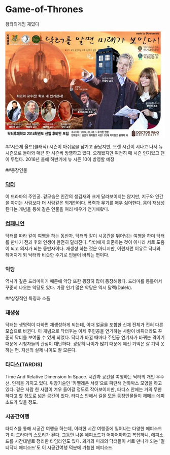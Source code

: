 # Game-of-Thrones
왕좌의게임 재밌다


![](https://raw.githubusercontent.com/GeekInTheClass/DoctorWho/master/Intro.jpg)

##시즌제
올드(클래식) 시즌이 아쉬움을 남기고 끝났지만, 오랜 시간이 시나고 나서 뉴 시즌으로 돌아와 매년 한 시즌씩 방영하고 있다. 오래됐지만 여전히 매 시즌 인기있고 팬이 두텁다. 2016년 올해 하반기에 뉴 시즌 10이 방영할 예정

##등장인물
### <a href = "./Doctors.md/"> 닥터 </a>
이 드라마의 주인공. 겉모습은 인간의 생김새와 크게 달라보이지는 않지만, 지구와 인간을 아끼는 사람보다 더 사람같은 외계인이다. 폭력과 무기를 매우 싫어한다. 몸이 재생성된다는 개념을 통해 같은 인물을 여러 배우가 연기해왔다.
### <a href = "./Companions.md/"> 컴패니언 </a>
닥터를 따라 같이 여행을 하는 동반자. 닥터와 같이 시공간을 뛰어넘는 여행을 하며 닥터를 만나기 전과 후의 인생이 완전히 달라진다. 닥터에게 의존하는 것이 아니라 서로 도움이 되고 의지가 되는 동반자이다. 재생성 하는 것은 아니지만, 이런저런 이유로 닥터와 헤어지게 되 닥터와 비슷한 주기로 인물이 바뀌는 편이다.
### 악당
역사가 깊은 드라마이기 때문에 악당 또한 굉장히 많이 등장해왔다. 드라마를 통틀어서 꾸준히 나오는 악당도 있다. 가장 인기 많은 악당은 역시 달렉(Dalek).

##상징적인 특징과 소품
### 재생성
닥터는 생명력이 다하면 재생성하게 되는데, 이때 얼굴을 포함한 신체 전체가 전혀 다른 모습으로 바뀐다. 이 개념으로 닥터후는 이제 주인공을 연기하는 사람이 바뀌더라도 꾸준히 닥터를 보여줄 수 있게 되었다. 닥터가 바뀔 때마다 주인공 연기자가 바뀌는 격이기 때문에 시청자들의 관심이 대단하다. 굉장히 나이가 많기 때문에 예전 기억은 잘 기억 못하는 편. 자신의 실제 나이도 잘 모른다.
### 타디스(TARDIS)
Time And Relative Dimension In Space. 시간과 공간을 여행하는 닥터의 개인 우주선. 인격을 가지고 있다. 위장기술인 '카멜레온 서킷'으로 파란색 전화박스 모양을 하고 있다. 겉은 사람 한 사람이 겨우 들어갈 정도로 작아보이지만, 타디스 안에는 거의 무한하다고 할 정도로 넓은 공간이 있다. 타디스 안에서 길을 모든 등장인물들이 헤메는 에피소드가 있을 정도.
### 시공간여행
타디스를 통해 시공간 여행을 하는데, 이러한 시간 여행중에 일어나는 다양한 에피소드가 이 드라마의 스토리가 된다. 그동안 나온 에피소드가 어마어마하고 복잡하니, 에피소드를 시간대별로 정리한 타임라인도 있다. 과거와 미래의 닥터들이 서로 만나게 되는 '멀티닥터 에피소드'도 이 시공간여행 덕분에 가능한 에피소드. 
